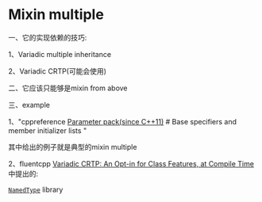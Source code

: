 # Mixin multiple

一、它的实现依赖的技巧:

1、Variadic multiple inheritance

2、Variadic CRTP(可能会使用)

二、它应该只能够是mixin from above



三、example

1、"cppreference [Parameter pack(since C++11)](https://en.cppreference.com/w/cpp/language/parameter_pack) # Base specifiers and member initializer lists "

其中给出的例子就是典型的mixin multiple

2、fluentcpp [Variadic CRTP: An Opt-in for Class Features, at Compile Time](https://www.fluentcpp.com/2018/06/22/variadic-crtp-opt-in-for-class-features-at-compile-time/) 中提出的: 

[`NamedType`](http://github.com/joboccara/NamedType) library